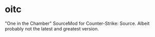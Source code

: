 oitc
====

"One in the Chamber" SourceMod for Counter-Strike: Source. Albeit probably not the latest and greatest version.
